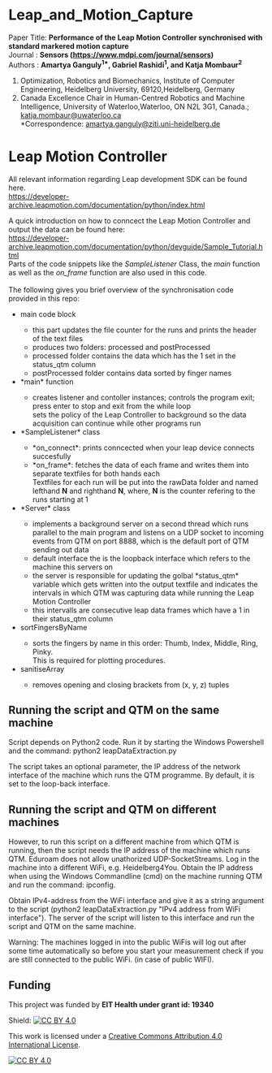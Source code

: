 # Leap_and_Motion_Capture

Paper Title: <b>Performance of the Leap Motion Controller synchronised with standard markered motion capture</b><br>
Journal    : <b>Sensors (https://www.mdpi.com/journal/sensors)</b><br>
Authors    : <b>Amartya Ganguly<sup>1*</sup>, Gabriel Rashidi<sup>1</sup>, and Katja Mombaur<sup>2</sup> </b><br>

1. Optimization, Robotics and Biomechanics, Institute of Computer Engineering, Heidelberg University, 69120,Heidelberg, Germany<br>
2. Canada Excellence Chair in Human-Centred Robotics and Machine Intelligence, University of Waterloo,Waterloo, ON N2L 3G1, Canada.;
katja.mombaur@uwaterloo.ca<br>
*Correspondence: amartya.ganguly@ziti.uni-heidelberg.de<br>

# Leap Motion Controller
All relevant information regarding Leap development SDK can be found here.<br>
https://developer-archive.leapmotion.com/documentation/python/index.html

A quick introduction on how to conncect the Leap Motion Controller and output the data can be found here:<br>
https://developer-archive.leapmotion.com/documentation/python/devguide/Sample_Tutorial.html <br>
Parts of the code snippets like the *SampleListener* Class, the *main* function as well as the *on_frame* function are also used in this code.<br><br>
The following gives you brief overview of the synchronisation code provided in this repo:<br>
<ul>
  <li>main code block</li>
  <ul>
    <li> this part updates the file counter for the runs and prints the header of the text files<br>
    <li> produces two folders: processed and postProcessed<br>
    <li> processed folder contains the data which has the 1 set in the status_qtm column<br>
    <li> postProcessed folder contains data sorted by finger names</li>
  </ul>
  <li>*main* function</li>
  <ul>
    <li> creates listener and contoller instances; controls the program exit; press enter to stop and exit from the while loop<br> sets the policy of the Leap Controller to background so the data acquisition can continue while other programs run</li>
  </ul>
  <li>*SampleListener* class</li>
  <ul>
    <li> *on_connect*: prints conncected when your leap device connects succesfully</li>
    <li> *on_frame*: fetches the data of each frame and writes them into separate textfiles for both hands each<br>
      Textfiles for each run will be put into the rawData folder and named lefthand <b>N</b> and righthand <b>N</b>, where, <b>N</b> is the counter refering to the runs starting at 1</li>
      </ul>
  <li>*Server* class</li>
  <ul>
    <li> implements a background server on a second thread which runs parallel to the main program and listens on a UDP socket to incoming events from QTM on port 8888, which is the default port of QTM sending out data</li>
    <li> default interface the is the loopback interface which refers to the machine this servers on</li>
    <if no parameters are given the program will use default confgurations</li>
    <li> the server is responsible for updating the golbal *status_qtm* variable which gets written into the output textfile and indicates the intervals in which QTM was capturing data while running the Leap Motion Controller</li>
    <li> this intervalls are consecutive leap data frames which have a 1 in their status_qtm column</li>
  </ul>
  <li> sortFingersByName</li>
  <ul>
    <li> sorts the fingers by name in this order: Thumb, Index, Middle, Ring, Pinky.<br>This is required for plotting procedures.</li>
  </ul>
  <li>sanitiseArray</li>
  <ul>
    <li> removes opening and closing brackets from (x, y, z) tuples </li>
  </ul>
</ul>
  

Running the script and QTM on the same machine
------------------------------------------
Script depends on Python2 code. Run it by starting the Windows Powershell and the command: python2 leapDataExtraction.py

The script takes an optional parameter, the IP address of the network interface of the machine which runs the QTM programme. By default, it is set to the loop-back interface. 

Running the script and QTM on different machines
--------------------------------------------
However, to run this script on a different machine from which QTM is running, then the script needs the IP address of the machine which runs QTM. Eduroam does not allow unathorized UDP-SocketStreams. Log in the machine into a different WiFi, e.g. Heidelberg4You. Obtain the IP address when using the Windows Commandline (cmd) on the machine running QTM and run the command: ipconfig. 

Obtain IPv4-address from the WiFi interface and give it as a string argument to the script (python2 leapDataExtraction.py "IPv4 address from WiFi interface"). The server of the script will listen to this interface and run the script and QTM on the same machine. 

Warning: The machines logged in into the public WiFis will log out after some time automatically so before you start your measurement check if you are still connected to the public WiFi. (in case of public WIFI).




Funding
-------

This project was funded by <b>EIT Health under grant id: 19340</b>



Shield: [![CC BY 4.0][cc-by-shield]][cc-by]

This work is licensed under a
[Creative Commons Attribution 4.0 International License][cc-by].

[![CC BY 4.0][cc-by-image]][cc-by]

[cc-by]: http://creativecommons.org/licenses/by/4.0/
[cc-by-image]: https://i.creativecommons.org/l/by/4.0/88x31.png
[cc-by-shield]: https://img.shields.io/badge/License-CC%20BY%204.0-lightgrey.svg
